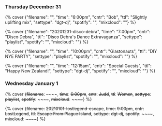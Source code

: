 ### Thursday December 31


{% cover {"filename": "", "time": "6:00pm", "cntr": "Bob", "ttl": "Slightly uplifting mix", "settype": "dgt-dj", "spotify": "", "mixcloud": ""} %}

{% cover {"filename": "20201231-disco-debra", "time": "7:00pm", "cntr": "Disco Debra", "ttl": "Disco Debra's Dance Extravaganza", "settype": "playlist", "spotify": "", "mixcloud": ""} %}

{% cover {"filename": "", "time": "10:00pm", "cntr": "Glastonauts", "ttl": "DIY NYE PARTY", "settype": "playlist", "spotify": "", "mixcloud": ""} %}

{% cover {"filename": "", "time": "12:15am", "cntr": "Special Guests", "ttl": "Happy New Zealand!", "settype": "dgt-dj", "spotify": "", "mixcloud": ""} %}


### Wednesday January 1


{% cover {~~filename~~: ~~~~, ~~time~~: ~~6:00pm~~, ~~cntr~~: ~~Judd~~, ~~ttl~~: ~~Womxn~~, ~~settype~~: ~~playlist~~, ~~spotify~~: ~~~~, ~~mixcloud~~: ~~~~} %}

{% cover {~~filename~~: ~~20210101-lostlegend-escape~~, ~~time~~: ~~9:00pm~~, ~~cntr~~: ~~LostLegend~~, ~~ttl~~: ~~Escape From Plague Island~~, ~~settype~~: ~~dgt-dj~~, ~~spotify~~: ~~~~, ~~mixcloud~~: ~~~~} %}


